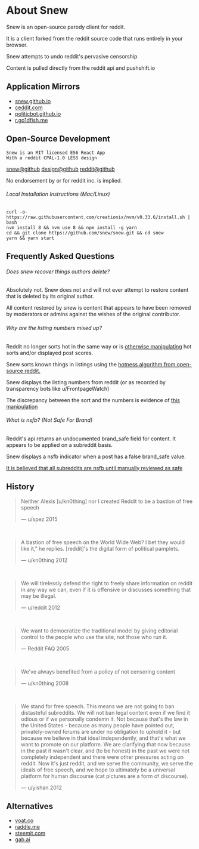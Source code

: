 # About Snew

Snew is an open-source parody client for reddit.

It is a client forked from the reddit source code that runs entirely in your browser.

Snew attempts to undo reddit's pervasive censorship

Content is pulled directly from the reddit api and pushshift.io


## Application Mirrors

 * [snew.github.io](https://snew.github.io)
 * [ceddit.com](https://ceddit.com)
 * [politicbot.github.io](https://politicbot.github.io)
 * [r.go1dfish.me](https://r.go1dfish.me)

## Open-Source Development

    Snew is an MIT licensed ES6 React App
    With a reddit CPAL-1.0 LESS design

[snew@github](https://github.com/snew/snew)
[design@github](https://github.com/decred/snew-classic-ui)
[reddit@github](https://github.com/reddit/reddit)

No endorsement by or for reddit inc. is implied.

###### Local Installation Instructions (Mac/Linux)

    curl -o- https://raw.githubusercontent.com/creationix/nvm/v0.33.6/install.sh | bash
    nvm install 8 && nvm use 8 && npm install -g yarn
    cd && git clone https://github.com/snew/snew.git && cd snew
    yarn && yarn start

## Frequently Asked Questions

###### Does snew recover things authors delete?

Absolutely not.  Snew does not and will not ever attempt to restore content that is deleted by its original author.

All content restored by snew is content that appears to have been removed by moderators or admins against the wishes of the original contributor.

###### Why are the listing numbers mixed up?

Reddit no longer sorts hot in the same way or is [otherwise manipulating](https://snew.github.io/r/changelog/comments/5cysso/upcoming_experiments_the_relevance_team_and_front/) hot sorts and/or displayed post scores.

Snew sorts known things in listings using the [hotness algorithm from open-source reddit.](https://medium.com/hacking-and-gonzo/how-reddit-ranking-algorithms-work-ef111e33d0d9)

Snew displays the listing numbers from reddit (or as recorded by transparency bots like u/FrontpageWatch)

The discrepancy between the sort and the numbers is evidence of [this manipulation](https://snew.github.io/r/ModSupport/comments/77o0wm/friday_discussion_thread_what_unique_challenges/dons0qo/)

###### What is nsfb? (Not Safe For Brand)

Reddit's api returns an undocumented brand_safe field for content.  It appears to be applied on a subreddit basis.

Snew displays a nsfb indicator when a post has a false brand_safe value.

[It is believed that all subreddits are nsfb until manually reviewed as safe](https://snew.github.io/r/modhelp/comments/64qgv2/my_subreddit_is_not_brand_safe_what_does_it_mean/)

## History

> Neither Alexis [u/kn0thing] nor I created Reddit to be a bastion of free speech
>
> — u/spez 2015

&nbsp;

> A bastion of free speech on the World Wide Web? I bet they would like it," he replies. [reddit]'s the digital form of political pamplets.
>
> — u/kn0thing 2012

&nbsp;

> We will tirelessly defend the right to freely share information on reddit in any way we can, even if it is offensive or discusses something that may be illegal.
>
> — u/reddit 2012

&nbsp;


> We want to democratize the traditional model by giving editorial control to the people who use the site, not those who run it.
>
> — Reddit FAQ 2005

&nbsp;

> We've always benefited from a policy of not censoring content
>
> — u/kn0thing 2008

&nbsp;

> We stand for free speech. This means we are not going to ban distasteful subreddits. We will not ban legal content even if we find it odious or if we personally condemn it. Not because that's the law in the United States - because as many people have pointed out, privately-owned forums are under no obligation to uphold it - but because we believe in that ideal independently, and that's what we want to promote on our platform. We are clarifying that now because in the past it wasn't clear, and (to be honest) in the past we were not completely independent and there were other pressures acting on reddit. Now it's just reddit, and we serve the community, we serve the ideals of free speech, and we hope to ultimately be a universal platform for human discourse (cat pictures are a form of discourse).
>
> — u/yishan 2012

## Alternatives

 * [voat.co](https://voat.co)
 * [raddle.me](https://raddle.me)
 * [steemit.com](https://steemit.com)
 * [gab.ai](https://gab.ai)
